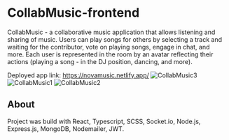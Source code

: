 # CollabMusic-frontend

CollabMusic - a collaborative music application that allows listening and sharing of music. 
Users can play songs for others by selecting a track and waiting for the contributor, vote on playing songs, engage in chat, and more. 
Each user is represented in the room by an avatar reflecting their actions (playing a song - in the DJ position, dancing, and more).

Deployed app link: https://novamusic.netlify.app/
![CollabMusic3](https://github.com/AmitAkuka/CollabMusic-frontend/assets/102300284/829c3657-d226-40e4-a7bf-82b77f5f0f93)
![CollabMusic1](https://github.com/AmitAkuka/CollabMusic-frontend/assets/102300284/01ead33e-ba8c-4bd2-b2d7-01d00f4d129a)
![CollabMusic2](https://github.com/AmitAkuka/CollabMusic-frontend/assets/102300284/8850b02a-9df5-4ab7-9207-4454da23d084)


## About

Project was build with React, Typescript, SCSS, Socket.io, Node.js, Express.js, MongoDB, Nodemailer, JWT.
